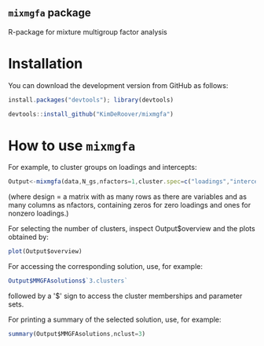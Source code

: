 ## `mixmgfa` package
R-package for mixture multigroup factor analysis

# Installation
You can download the development version from GitHub as follows:

```javascript
install.packages("devtools"); library(devtools)

devtools::install_github("KimDeRoover/mixmgfa")
```


# How to use `mixmgfa`
For example, to cluster groups on loadings and intercepts:

```javascript
Output<-mixmgfa(data,N_gs,nfactors=1,cluster.spec=c("loadings","intercepts"),nsclust=c(1,6),maxiter=5000,nruns=25,design=design)

```
(where design = a matrix with as many rows as there are variables and as many columns as nfactors, containing zeros for zero loadings and ones for nonzero loadings.)


For selecting the number of clusters, inspect Output$overview and the plots obtained by:
```javascript
plot(Output$overview)

```

For accessing the corresponding solution, use, for example:
```javascript
Output$MMGFAsolutions$`3.clusters`

```
followed by a '$' sign to access the cluster memberships and parameter sets.

For printing a summary of the selected solution, use, for example:
```javascript
summary(Output$MMGFAsolutions,nclust=3)

```
